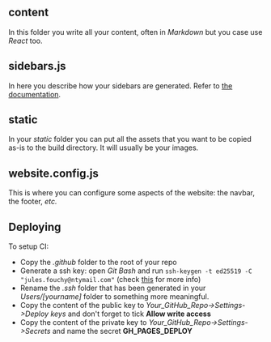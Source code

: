 ## content

In this folder you write all your content, often in *Markdown* but you case use *React* too.

## sidebars.js

In here you describe how your sidebars are generated. Refer to [the documentation](https://docusaurus.io/docs/sidebar).

## static

In your *static* folder you can put all the assets that you want to be copied as-is to the build directory. It will usually be your images.

## website.config.js

This is where you can configure some aspects of the website: the navbar, the footer, *etc.*

## Deploying

To setup CI:
 - Copy the *.github* folder to the root of your repo
 - Generate a ssh key: open *Git Bash* and run `ssh-keygen -t ed25519 -C "jules.fouchy@ntymail.com"` (check [this](https://docs.github.com/en/authentication/connecting-to-github-with-ssh/generating-a-new-ssh-key-and-adding-it-to-the-ssh-agent) for more info)
 - Rename the *.ssh* folder that has been generated in your *Users/[yourname]* folder to something more meaningful.
 - Copy the content of the public key to *Your_GitHub_Repo->Settings->Deploy keys* and don't forget to tick **Allow write access**
 - Copy the content of the private key to *Your_GitHub_Repo->Settings->Secrets* and name the secret **GH_PAGES_DEPLOY**